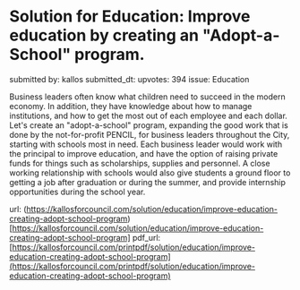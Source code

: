 # Solution for Education: Improve education by creating an "Adopt-a-School" program. #

submitted by: kallos
submitted_dt: 
upvotes: 394
issue: Education

Business leaders often know what children need to succeed in the modern economy. In addition, they have knowledge about how to manage institutions, and how to get the most out of each employee and each dollar. Let's create an "adopt-a-school" program, expanding the good work that is done by the not-for-profit PENCIL, for business leaders throughout the City, starting with schools most in need. Each business leader would work with the principal to improve education, and have the option of raising private funds for things such as scholarships, supplies and personnel. A close working relationship with schools would also give students a ground floor to getting a job after graduation or during the summer, and provide internship opportunities during the school year.

url: (https://kallosforcouncil.com/solution/education/improve-education-creating-adopt-school-program)[https://kallosforcouncil.com/solution/education/improve-education-creating-adopt-school-program]
pdf_url: [https://kallosforcouncil.com/printpdf/solution/education/improve-education-creating-adopt-school-program](https://kallosforcouncil.com/printpdf/solution/education/improve-education-creating-adopt-school-program)